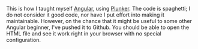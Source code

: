 This is how I taught myself [Angular](http://angularjs.org/), using
[Plunker](http://plnkr.co/). The code is spaghetti; I do not consider it good
code, nor have I put effort into making it maintainable. However, on the chance
that it might be useful to some other Angular beginner, I've pushed it to
Github. You should be able to open the HTML file and see it work right in your
browser with no special configuration.
